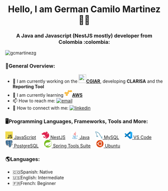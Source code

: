 <h1 align="center">Hello, I am German Camilo Martinez 🤝🏼</h1>
<h3 align="center">A Java and Javascript (NestJS mostly) developer from Colombia :colombia:</h3>

<p align="left"> <img src="https://komarev.com/ghpvc/?username=gcmartinezg&label=Profile%20views&color=5910ce&style=flat" alt="gcmartinezg" /> </p>

<h3 align="left">📝General Overview:</h3>

- 🔭 I am currently working on the <a href="https://www.cgiar.org/"> <img src="https://www.cgiar.org/wp/wp-content/themes/cgiar/assets/images/logo-04dd455e58-04dd455e58.png" width="24" height="27" />**CGIAR**</a>, developing **CLARISA** and the **Reporting Tool**
- 🌱 I am currently learning <a href="https://aws.amazon.com/es/" target="_blank" rel="noreferrer"> <img src="https://raw.githubusercontent.com/devicons/devicon/master/icons/amazonwebservices/amazonwebservices-original.svg" alt="aws" width="24" height="24"/>**AWS**</a>
- 📫 How to reach me: <a href="mailto:germancmartinez@hotmail.com" target="blank"><img src="https://img.shields.io/badge/Email%20me%20here!-5710CE?logo=maildotru" alt="email" /></a>
- 🔗 How to connect with me: <a href="https://www.linkedin.com/in/german-camilo-martinez-gelves-585606127" target="blank"><img src="https://img.shields.io/badge/Contact%20me%20here!-0077B5?logo=linkedin" alt="linkedin" /></a>

<h3 align="left">🖥Programming Languages, Frameworks, Tools and More:</h3>

<p align="left"> 
  <a href="https://developer.mozilla.org/en-US/docs/Web/JavaScript" target="_blank" rel="noreferrer"> <img src="https://raw.githubusercontent.com/devicons/devicon/master/icons/javascript/javascript-original.svg" alt="javascript" width="24" height="24"/> JavaScript</a>&emsp; 
  <a href="https://nestjs.com/" target="_blank" rel="noreferrer"> <img src="https://raw.githubusercontent.com/devicons/devicon/master/icons/nestjs/nestjs-plain.svg" alt="nestjs" width="24" height="24"/> NestJS</a>&emsp;
  <a href="https://www.java.com" target="_blank" rel="noreferrer"> <img src="https://raw.githubusercontent.com/devicons/devicon/master/icons/java/java-original.svg" alt="java" width="24" height="24"/> Java</a>&emsp;
  <a href="https://www.mysql.com/" target="_blank" rel="noreferrer"> <img src="https://github.com/devicons/devicon/raw/master/icons/mysql/mysql-original.svg" alt="mysql" width="24" height="24"/> MySQL</a>&emsp;
  <a href="https://code.visualstudio.com/" target="_blank" rel="noreferrer"> <img src="https://github.com/devicons/devicon/raw/master/icons/vscode/vscode-original.svg" alt="vscode" width="24" height="24"/> VS Code</a>&emsp;
  <a href="https://www.postgresql.org/" target="_blank" rel="noreferrer"> <img src="https://github.com/devicons/devicon/raw/master/icons/postgresql/postgresql-original.svg" alt="postgresql" width="24" height="24"/> PostgreSQL</a>&emsp;
  <a href="https://spring.io/tools" target="_blank" rel="noreferrer"> <img src="https://github.com/devicons/devicon/raw/master/icons/spring/spring-original.svg" alt="sts" width="24" height="24"/> Spring Tools Suite</a>&emsp;
  <a href="https://ubuntu.com/" target="_blank" rel="noreferrer"> <img src="https://github.com/devicons/devicon/raw/master/icons/ubuntu/ubuntu-plain.svg" alt="ubuntu" width="24" height="24"/> Ubuntu</a>&emsp;
</p>

<h3 align="left">🌎Languages:</h3>

- :colombia:Spanish: Native
- :us:English: Intermediate
- :fr:French: Beginner

<!--
**gcmartinezg/gcmartinezg** is a ✨ _special_ ✨ repository because its `README.md` (this file) appears on your GitHub profile.

Here are some ideas to get you started:

- 🔭 I’m currently working on ...
- 🌱 I’m currently learning ...
- 👯 I’m looking to collaborate on ...
- 🤔 I’m looking for help with ...
- 💬 Ask me about ...
- 📫 How to reach me: ...
- 😄 Pronouns: ...
- ⚡ Fun fact: ...
-->
